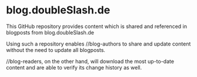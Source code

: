 # blog.doubleSlash.de
This GitHub repository provides content which is shared and referenced in blogposts from blog.doubleSlash.de

Using such a repository enables //blog-authors to share and update content without the need to update all blogposts. 

//blog-readers, on the other hand, will download the most up-to-date content and are able to verify its change history as well.
